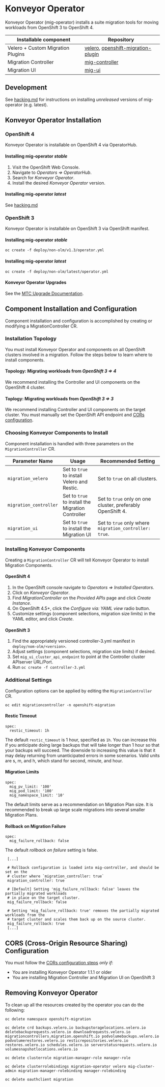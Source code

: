 # Konveyor Operator
Konveyor Operator (mig-operator) installs a suite migration tools for moving workloads from OpenShift 3 to OpenShift 4.

| Installable component | Repository |
|---|---|
| Velero + Custom Migration Plugins | [velero](https://github.com/konveyor/velero), [openshift-migration-plugin](https://github.com/konveyor/openshift-velero-plugin)|
| Migration Controller | [mig-controller](https://github.com/konveyor/mig-controller) |
| Migration UI | [mig-ui](https://github.com/konveyor/mig-ui) |


## Development
See [hacking.md](./docs/hacking.md) for instructions on installing _unreleased_ versions of mig-operator (e.g. latest).

## Konveyor Operator Installation

### OpenShift 4

Konveyor Operator is installable on OpenShift 4 via OperatorHub.

#### Installing mig-operator _stable_ 

1. Visit the OpenShift Web Console.
1. Navigate to _Operators => OperatorHub_.
1. Search for _Konveyor Operator_.
1. Install the desired _Konveyor Operator_ version.

#### Installing mig-operator _latest_

See [hacking.md](./docs/hacking.md)


### OpenShift 3

Konveyor Operator is installable on OpenShift 3 via OpenShift manifest.

#### Installing mig-operator _stable_

```
oc create -f deploy/non-olm/v1.3/operator.yml  
```

#### Installing mig-operator _latest_

```
oc create -f deploy/non-olm/latest/operator.yml  
```

#### Konveyor Operator Upgrades

See the [MTC Upgrade Documentation](./docs/usage/UpgradingCAM.md).


## Component Installation and Configuration

Component installation and configuration is accomplished by creating or modifying a MigrationController CR.

### Installation Topology

You must install Konveyor Operator and components on all OpenShift clusters involved in a migration. Follow the steps below to learn where to install components.

#### Topology: Migrating workloads from _OpenShift 3 => 4_

We recommend installing the Controller and UI components on the OpenShift 4 cluster.

#### Toplogy: Migrating workloads from _OpenShift 3 => 3_

We recommend installing Controller and UI components on the target cluster. You must manually set the OpenShift API endpoint and [CORs configuration]((./docs/cors.md)).


### Choosing Konveyor Components to Install

Component installation is handled with three parameters on the `MigrationController` CR.

| Parameter Name | Usage | Recommended Setting |
|---|---|---|
| `migration_velero` | Set to `true` to install Velero and Restic. | Set to `true` on all clusters. |
| `migration_controller` | Set to `true` to install the Migration Controller | Set to `true` only on one cluster, preferably OpenShift 4. |
| `migration_ui` | Set to `true` to install the Migration UI | Set to `true` only where `migration_controller: true`. |


### Installing Konveyor Components

Creating a `MigrationController` CR will tell Konveyor Operator to install Migration Components.

#### OpenShift 4

1. In the OpenShift console navigate to _Operators => Installed Operators_.
1. Click on _Konveyor Operator_.
1. Find _MigrationController_ on the _Provided APIs_ page and click _Create Instance_.
1. On OpenShift 4.5+, click the _Configure via: YAML view_ radio button.
1. Customize settings (component selections, migration size limits) in the YAML editor, and click _Create_.

#### OpenShift 3

1. Find the appropriately versioned controller-3.yml manifest in `deploy/nom-olm/<version>`.
1. Adjust settings (component selections, migration size limits) if desired.
1. Set `mig_ui_cluster_api_endpoint` to point at the Controller cluster APIserver URL/Port.
1. Run `oc create -f controller-3.yml`

### Additional Settings

Configuration options can be applied by editing the `MigrationController` CR.

```
oc edit migrationcontroller -n openshift-migration
```

#### Restic Timeout

```
spec:
  restic_timeout: 1h
```

The default `restic_timeout` is 1 hour, specified as `1h`. You can increase this if you anticipate doing large backups that will take longer than 1 hour so that your backups will succeed. The downside to increasing this value is that it may delay returning from unanticipated errors in some scenarios. Valid units are s, m, and h, which stand for second, minute, and hour.

#### Migration Limits

```
spec:
  mig_pv_limit: '100'
  mig_pod_limit: '100'
  mig_namespace_limit: '10'
```

The default limits serve as a recommendation on Migration Plan size. It is recommended to break up large scale migrations into several smaller Migration Plans.

#### Rollback on Migration Failure

```
spec:
  mig_failure_rollback: false
```

The default _rollback on failure_ setting is false.

```
 [...]
 
 # Rollback configuration is loaded into mig-controller, and should be set on the
 # cluster where `migration_controller: true`
 migration_controller: true

 # [Default] Setting 'mig_failure_rollback: false' leaves the partially migrated workloads 
 # in place on the target cluster.
 mig_failure_rollback: false

 # Setting 'mig_failure_rollback: true' removes the partially migrated workloads from the
 # target cluster and scales them back up on the source cluster.
 mig_failure_rollback: true
 [...]
```

## CORS (Cross-Origin Resource Sharing) Configuration

You must follow the [CORs configuration steps]((./docs/cors.md)) _only if_:

- You are installing Konveyor Operator 1.1.1 or older
- You are installing Migration Controller and Migration UI on OpenShift 3


## Removing Konveyor Operator 
To clean up all the resources created by the operator you can do the following:
```
oc delete namespace openshift-migration

oc delete crd backups.velero.io backupstoragelocations.velero.io deletebackuprequests.velero.io downloadrequests.velero.io migrationcontrollers.migration.openshift.io podvolumebackups.velero.io podvolumerestores.velero.io resticrepositories.velero.io restores.velero.io schedules.velero.io serverstatusrequests.velero.io volumesnapshotlocations.velero.io

oc delete clusterrole migration-manager-role manager-role

oc delete clusterrolebindings migration-operator velero mig-cluster-admin migration-manager-rolebinding manager-rolebinding

oc delete oauthclient migration
```
